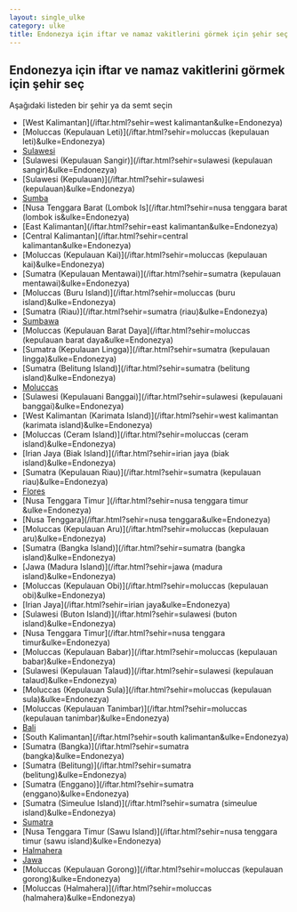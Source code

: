 ```yaml
---
layout: single_ulke
category: ulke
title: Endonezya için iftar ve namaz vakitlerini görmek için şehir seç
---
```



## Endonezya için iftar ve namaz vakitlerini görmek için şehir seç

Aşağıdaki listeden bir şehir ya da semt seçin


* [West Kalimantan](/iftar.html?sehir=west kalimantan&ulke=Endonezya)
* [Moluccas (Kepulauan Leti)](/iftar.html?sehir=moluccas (kepulauan leti)&ulke=Endonezya)
* [Sulawesi](/iftar.html?sehir=sulawesi&ulke=Endonezya)
* [Sulawesi (Kepulauan Sangir)](/iftar.html?sehir=sulawesi (kepulauan sangir)&ulke=Endonezya)
* [Sulawesi (Kepulauan)](/iftar.html?sehir=sulawesi (kepulauan)&ulke=Endonezya)
* [Sumba](/iftar.html?sehir=sumba&ulke=Endonezya)
* [Nusa Tenggara Barat (Lombok Is](/iftar.html?sehir=nusa tenggara barat (lombok is&ulke=Endonezya)
* [East Kalimantan](/iftar.html?sehir=east kalimantan&ulke=Endonezya)
* [Central Kalimantan](/iftar.html?sehir=central kalimantan&ulke=Endonezya)
* [Moluccas (Kepulauan Kai)](/iftar.html?sehir=moluccas (kepulauan kai)&ulke=Endonezya)
* [Sumatra (Kepulauan Mentawai)](/iftar.html?sehir=sumatra (kepulauan mentawai)&ulke=Endonezya)
* [Moluccas (Buru Island)](/iftar.html?sehir=moluccas (buru island)&ulke=Endonezya)
* [Sumatra (Riau)](/iftar.html?sehir=sumatra (riau)&ulke=Endonezya)
* [Sumbawa](/iftar.html?sehir=sumbawa&ulke=Endonezya)
* [Moluccas (Kepulauan Barat Daya](/iftar.html?sehir=moluccas (kepulauan barat daya&ulke=Endonezya)
* [Sumatra (Kepulauan Lingga)](/iftar.html?sehir=sumatra (kepulauan lingga)&ulke=Endonezya)
* [Sumatra (Belitung Island)](/iftar.html?sehir=sumatra (belitung island)&ulke=Endonezya)
* [Moluccas](/iftar.html?sehir=moluccas&ulke=Endonezya)
* [Sulawesi (Kepulauani Banggai)](/iftar.html?sehir=sulawesi (kepulauani banggai)&ulke=Endonezya)
* [West Kalimantan (Karimata Island)](/iftar.html?sehir=west kalimantan (karimata island)&ulke=Endonezya)
* [Moluccas (Ceram Island)](/iftar.html?sehir=moluccas (ceram island)&ulke=Endonezya)
* [Irian Jaya (Biak Island)](/iftar.html?sehir=irian jaya (biak island)&ulke=Endonezya)
* [Sumatra (Kepulauan Riau)](/iftar.html?sehir=sumatra (kepulauan riau)&ulke=Endonezya)
* [Flores](/iftar.html?sehir=flores&ulke=Endonezya)
* [Nusa Tenggara Timur ](/iftar.html?sehir=nusa tenggara timur &ulke=Endonezya)
* [Nusa Tenggara](/iftar.html?sehir=nusa tenggara&ulke=Endonezya)
* [Moluccas (Kepulauan Aru)](/iftar.html?sehir=moluccas (kepulauan aru)&ulke=Endonezya)
* [Sumatra (Bangka Island)](/iftar.html?sehir=sumatra (bangka island)&ulke=Endonezya)
* [Jawa (Madura Island)](/iftar.html?sehir=jawa (madura island)&ulke=Endonezya)
* [Moluccas (Kepulauan Obi)](/iftar.html?sehir=moluccas (kepulauan obi)&ulke=Endonezya)
* [Irian Jaya](/iftar.html?sehir=irian jaya&ulke=Endonezya)
* [Sulawesi (Buton Island)](/iftar.html?sehir=sulawesi (buton island)&ulke=Endonezya)
* [Nusa Tenggara Timur](/iftar.html?sehir=nusa tenggara timur&ulke=Endonezya)
* [Moluccas (Kepulauan Babar)](/iftar.html?sehir=moluccas (kepulauan babar)&ulke=Endonezya)
* [Sulawesi (Kepulauan Talaud)](/iftar.html?sehir=sulawesi (kepulauan talaud)&ulke=Endonezya)
* [Moluccas (Kepulauan Sula)](/iftar.html?sehir=moluccas (kepulauan sula)&ulke=Endonezya)
* [Moluccas (Kepulauan Tanimbar)](/iftar.html?sehir=moluccas (kepulauan tanimbar)&ulke=Endonezya)
* [Bali](/iftar.html?sehir=bali&ulke=Endonezya)
* [South Kalimantan](/iftar.html?sehir=south kalimantan&ulke=Endonezya)
* [Sumatra (Bangka)](/iftar.html?sehir=sumatra (bangka)&ulke=Endonezya)
* [Sumatra (Belitung)](/iftar.html?sehir=sumatra (belitung)&ulke=Endonezya)
* [Sumatra (Enggano)](/iftar.html?sehir=sumatra (enggano)&ulke=Endonezya)
* [Sumatra (Simeulue Island)](/iftar.html?sehir=sumatra (simeulue island)&ulke=Endonezya)
* [Sumatra](/iftar.html?sehir=sumatra&ulke=Endonezya)
* [Nusa Tenggara Timur (Sawu Island)](/iftar.html?sehir=nusa tenggara timur (sawu island)&ulke=Endonezya)
* [Halmahera](/iftar.html?sehir=halmahera&ulke=Endonezya)
* [Jawa](/iftar.html?sehir=jawa&ulke=Endonezya)
* [Moluccas (Kepulauan Gorong)](/iftar.html?sehir=moluccas (kepulauan gorong)&ulke=Endonezya)
* [Moluccas (Halmahera)](/iftar.html?sehir=moluccas (halmahera)&ulke=Endonezya)
